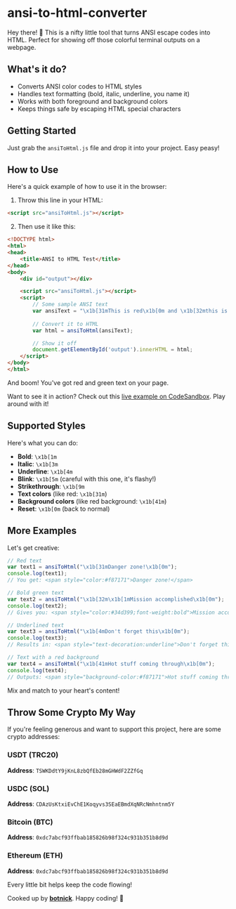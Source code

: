 # ansi-to-html-converter

Hey there! 👋 This is a nifty little tool that turns ANSI escape codes into HTML. Perfect for showing off those colorful terminal outputs on a webpage.

## What's it do?

- Converts ANSI color codes to HTML styles
- Handles text formatting (bold, italic, underline, you name it)
- Works with both foreground and background colors
- Keeps things safe by escaping HTML special characters

## Getting Started

Just grab the `ansiToHtml.js` file and drop it into your project. Easy peasy!

## How to Use

Here's a quick example of how to use it in the browser:

1. Throw this line in your HTML:

```html
<script src="ansiToHtml.js"></script>
```

2. Then use it like this:

```html
<!DOCTYPE html>
<html>
<head>
    <title>ANSI to HTML Test</title>
</head>
<body>
    <div id="output"></div>

    <script src="ansiToHtml.js"></script>
    <script>
        // Some sample ANSI text
        var ansiText = "\x1b[31mThis is red\x1b[0m and \x1b[32mthis is green\x1b[0m";
        
        // Convert it to HTML
        var html = ansiToHtml(ansiText);

        // Show it off
        document.getElementById('output').innerHTML = html;
    </script>
</body>
</html>
```

And boom! You've got red and green text on your page.

Want to see it in action? Check out this [live example on CodeSandbox](https://codesandbox.io/p/sandbox/sck9np). Play around with it!

## Supported Styles

Here's what you can do:

- **Bold**: `\x1b[1m`
- **Italic**: `\x1b[3m`
- **Underline**: `\x1b[4m`
- **Blink**: `\x1b[5m` (careful with this one, it's flashy!)
- **Strikethrough**: `\x1b[9m`
- **Text colors** (like red: `\x1b[31m`)
- **Background colors** (like red background: `\x1b[41m`)
- **Reset**: `\x1b[0m` (back to normal)

## More Examples

Let's get creative:

```javascript
// Red text
var text1 = ansiToHtml("\x1b[31mDanger zone!\x1b[0m");
console.log(text1); 
// You get: <span style="color:#f87171">Danger zone!</span>

// Bold green text
var text2 = ansiToHtml("\x1b[32m\x1b[1mMission accomplished\x1b[0m");
console.log(text2);
// Gives you: <span style="color:#34d399;font-weight:bold">Mission accomplished</span>

// Underlined text
var text3 = ansiToHtml("\x1b[4mDon't forget this\x1b[0m");
console.log(text3);
// Results in: <span style="text-decoration:underline">Don't forget this</span>

// Text with a red background
var text4 = ansiToHtml("\x1b[41mHot stuff coming through\x1b[0m");
console.log(text4);
// Outputs: <span style="background-color:#f87171">Hot stuff coming through</span>
```

Mix and match to your heart's content!

## Throw Some Crypto My Way

If you're feeling generous and want to support this project, here are some crypto addresses:

### USDT (TRC20)
**Address**: `TSWKDdtY9jKnL8zbQfEb28mGHWdF2ZZfGq`
### USDC (SOL)
**Address**: `CDAzUsKtxiEvChE1Koqyvs3SEaEBmdXqNRcNmhntnm5Y`
### Bitcoin (BTC)
**Address**: `0xdc7abcf93ffbab185826b98f324c931b351b8d9d`
### Ethereum (ETH)
**Address**: `0xdc7abcf93ffbab185826b98f324c931b351b8d9d`

Every little bit helps keep the code flowing!

Cooked up by **[botnick](https://github.com/botnick)**. Happy coding! 🚀
